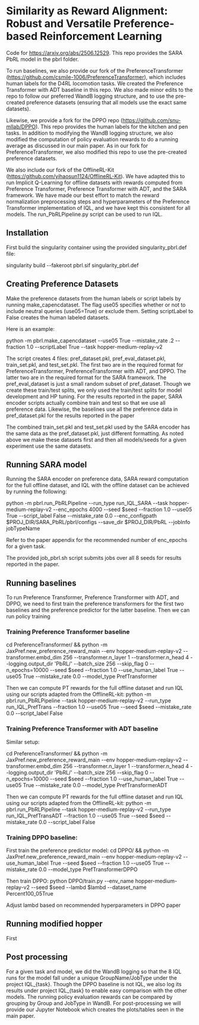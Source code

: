 # Similarity as Reward Alignment: Robust and Versatile Preference-based Reinforcement Learning

Code for https://arxiv.org/abs/2506.12529. This repo provides the SARA PbRL model in the pbrl folder. 

To run baselines, we also provide our fork of the PreferenceTransformer (https://github.com/csmile-1006/PreferenceTransformer), which includes human labels for the D4RL locomotion tasks. We created the Preference Transformer with ADT baseline in this repo. We also made minor edits to the repo to follow our preferred WandB logging structure, and to use the pre-created preference datasets (ensuring that all models use the exact same datasets).

Likewise, we provide a fork for the DPPO repo (https://github.com/snu-mllab/DPPO). This repo provides the human labels for the kitchen and pen tasks. In addition to modifying the WandB logging structure, we also modified the computation of policy evaluation rewards to do a running average as discussed in our main paper. As in our fork for PreferenceTransformer, we also modified this repo to use the pre-created preference datasets.

We also include our fork of the OfflineRL-Kit (https://github.com/yihaosun1124/OfflineRL-Kit). We have adapted this to run Implicit Q-Learning for offline datasets with rewards computed from Preference Transformer, Preference Transformer with ADT, and the SARA framework. We have made our best effort to match the reward normalization preprocessing steps and hyperparameters of the Preference Transformer implementation of IQL, and we have kept this consistent for all models. The run_PbRLPipeline.py script can be used to run IQL.

## Installation

First build the singularity container using the provided singularity_pbrl.def file:

singularity build --fakeroot pbrl.sif singularity_pbrl.def

## Creating Preference Datasets 

Make the preference datasets from the human labels or script labels by running make_capencdataset. The flag use05 specifies whether or not to include neutral queries (use05=True) or exclude them. Setting scriptLabel to False creates the human labeled datasets. 

Here is an example:

python -m pbrl.make_capencdataset --use05 True --mistake_rate .2 --fraction 1.0 --scriptLabel True --task hopper-medium-replay-v2

The script creates 4 files: pref_dataset.pkl, pref_eval_dataset.pkl, train_set.pkl, and test_set.pkl. The first two are in the required format for PreferenceTransformer, PreferenceTransformer with ADT, and DPPO. The latter two are in the required format for the SARA framework. The pref_eval_dataset is just a small random subset of pref_dataset. Though we create these train/test splits, we only used the train/test splits for model development and HP tuning. For the results reported in the paper, SARA encoder scripts actually combine train and test so that we use all preference data. Likewise, the baselines use all the preference data in pref_dataset.pkl for the results reported in the paper

The combined train_set.pkl and test_set.pkl used by the SARA encoder has the same data as the pref_dataset.pkl, just different formatting.  As noted above we make these datasets first and then all models/seeds for a given experiment use the same datasets. 

## Running SARA model 

Running the SARA encoder on preference data, SARA reward computation for the full offline dataset, and IQL with the offline dataset can be achieved by running the following:

python -m pbrl.run_PbRLPipeline --run_type run_IQL_SARA --task hopper-medium-replay-v2 --enc_epochs 4000 --seed $seed --fraction 1.0 --use05 True --script_label False --mistake_rate 0.0 --enc_configpath $PROJ_DIR/SARA_PbRL/pbrl/configs --save_dir $PROJ_DIR/PbRL --jobInfo jobTypeName

Refer to the paper appendix for the recommended number of enc_epochs for a given task. 

The provided job_pbrl.sh script submits jobs over all 8 seeds for results reported in the paper. 

## Running baselines 

To run Preference Transformer, Preference Transformer with ADT, and DPPO, we need to first train the preference transformers for the first two baselines and the preference predictor for the latter baseline. Then we can run policy training

### Training Preference Transformer baseline

cd PreferenceTransformer/ && python -m JaxPref.new_preference_reward_main  --env hopper-medium-replay-v2 --transformer.embd_dim 256 --transformer.n_layer 1 --transformer.n_head 4 --logging.output_dir 'PbRL/' --batch_size 256 --skip_flag 0 --n_epochs=10000 --seed $seed --fraction 1.0 --use_human_label True --use05 True --mistake_rate 0.0 --model_type PrefTransformer

Then we can compute PT rewards for the full offline dataset and run IQL using our scripts adapted from the OfflineRL-kit:
python -m pbrl.run_PbRLPipeline --task hopper-medium-replay-v2 --run_type run_IQL_PrefTrans --fraction 1.0 --use05 True --seed $seed --mistake_rate 0.0 --script_label False

### Training Preference Transformer with ADT baseline

Similar setup:

cd PreferenceTransformer/ && python -m JaxPref.new_preference_reward_main  --env hopper-medium-replay-v2 --transformer.embd_dim 256 --transformer.n_layer 1 --transformer.n_head 4 --logging.output_dir 'PbRL/' --batch_size 256 --skip_flag 0 --n_epochs=10000 --seed $seed --fraction 1.0 --use_human_label True --use05 True --mistake_rate 0.0 --model_type PrefTransformerADT

Then we can compute PT rewards for the full offline dataset and run IQL using our scripts adapted from the OfflineRL-kit:
python -m pbrl.run_PbRLPipeline --task hopper-medium-replay-v2 --run_type run_IQL_PrefTransADT --fraction 1.0 --use05 True --seed $seed --mistake_rate 0.0 --script_label False

### Training DPPO baseline:

First train the preference predictor model:
cd DPPO/ && python -m JaxPref.new_preference_reward_main --env hopper-medium-replay-v2 --use_human_label True --seed $seed --fraction 1.0 --use05 True --mistake_rate 0.0 --model_type PrefTransformerDPPO

Then train DPPO:
python DPPO/train.py --env_name hopper-medium-replay-v2 --seed $seed --lambd $lambd --dataset_name Percent100_05True

Adjust lambd based on recommended hyperparameters in DPPO paper

## Running modified hopper  

First 

## Post processing

For a given task and model, we did the WandB logging so that the 8 IQL runs for the model fall under a unique GroupName/JobType under the project IQL_{task}. Though the DPPO baseline is not IQL, we also log its results under project IQL_{task} to enable easy comparison with the other models. The running policy evaluation rewards can be compared by grouping by Group and JobType in WandB. For post-processing we will provide our Jupyter Notebook which creates the plots/tables seen in the main paper. 

